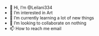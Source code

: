 - 👋 Hi, I’m @Leilani334
- 👀 I’m interested in Art
- 🌱 I’m currently learning a lot of new things 
- 💞️ I’m looking to collaborate on nothing 
- 📫 How to reach me email 

<!---
Leilani334/Leilani334 is a ✨ special ✨ repository because its `README.md` (this file) appears on your GitHub profile.
You can click the Preview link to take a look at your changes.
--->
